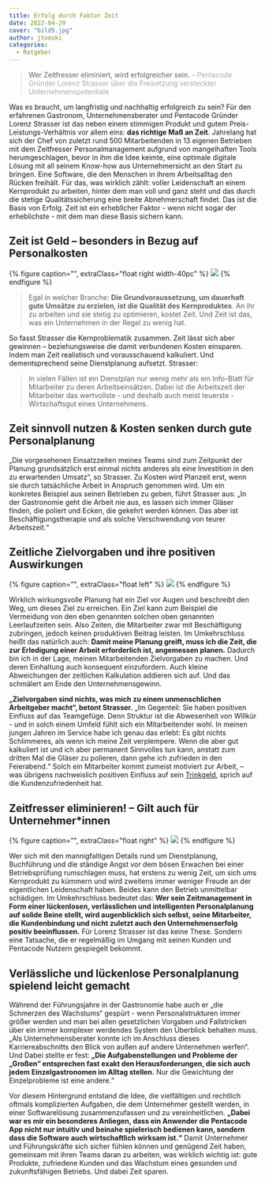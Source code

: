 ```yaml
---
title: Erfolg durch Faktor Zeit
date: 2022-04-29
cover: "bild5.jpg"
author: jtomski
categories:
  - Ratgeber
---
```


> Wer Zeitfresser eliminiert, wird erfolgreicher sein.
> <span style="color: #aaa">– Pentacode Gründer Lorenz Strasser über die Freisetzung versteckter Unternehmenspotentiale</span>

Was es braucht, um langfristig und nachhaltig erfolgreich zu sein? Für den erfahrenen Gastronom, Unternehmensberater und
Pentacode Gründer Lorenz Strasser ist das neben einem stimmigen Produkt und gutem Preis-Leistungs-Verhältnis vor allem
eins: **das richtige Maß an Zeit**. Jahrelang hat sich der Chef von zuletzt rund 500 Mitarbeitenden in 13 eigenen Betrieben
mit dem Zeitfresser Personalmanagement aufgrund von mangelhaften Tools herumgeschlagen, bevor in ihm die Idee keimte,
eine optimale digitale Lösung mit all seinem Know-how aus Unternehmersicht an den Start zu bringen. Eine Software, die
den Menschen in ihrem Arbeitsalltag den Rücken freihält. Für das, was wirklich zählt: voller Leidenschaft an einem
Kernprodukt zu arbeiten, hinter dem man voll und ganz steht und das durch die stetige Qualitätssicherung eine breite
Abnehmerschaft findet. Das ist die Basis von Erfolg. Zeit ist ein erheblicher Faktor - wenn nicht sogar der
erheblichste - mit dem man diese Basis sichern kann.

## Zeit ist Geld – besonders in Bezug auf Personalkosten

{% figure caption="", extraClass="float right width-40pc" %}
<img src="bild2.jpg" />
{% endfigure %}

> Egal in welcher Branche: **Die Grundvoraussetzung, um dauerhaft gute Umsätze zu erzielen, ist die Qualität des
> Kernproduktes**. An ihr zu arbeiten und sie stetig zu optimieren, kostet Zeit. Und Zeit ist das, was ein Unternehmen in
> der Regel zu wenig hat.

So fasst Strasser die Kernproblematik zusammen. Zeit lässt sich aber gewinnen – beziehungsweise
die damit verbundenen Kosten einsparen. Indem man Zeit realistisch und vorausschauend kalkuliert. Und dementsprechend
seine Dienstplanung aufsetzt. Strasser:

> In vielen Fällen ist ein Dienstplan nur wenig mehr als ein Info-Blatt für
> Mitarbeiter zu deren Arbeitseinsätzen. Dabei ist die Arbeitszeit der Mitarbeiter das wertvollste - und deshalb auch
> meist teuerste - Wirtschaftsgut eines Unternehmens.

## Zeit sinnvoll nutzen & Kosten senken durch gute Personalplanung

„Die vorgesehenen Einsatzzeiten meines Teams sind zum Zeitpunkt der Planung grundsätzlich erst einmal nichts anderes als eine Investition in den zu erwartenden Umsatz“, so Strasser. Zu Kosten wird Planzeit erst, wenn sie durch tatsächliche Arbeit in Anspruch genommen wird. Um ein konkretes Beispiel aus seinen Betrieben zu geben, führt Strasser aus: „In der Gastronomie geht die Arbeit nie aus, es lassen sich immer Gläser finden, die poliert und Ecken, die gekehrt werden können. Das aber ist Beschäftigungstherapie und als solche Verschwendung von teurer Arbeitszeit.“

## Zeitliche Zielvorgaben und ihre positiven Auswirkungen

{% figure caption="", extraClass="float left" %}
<img src="bild4.jpg" />
{% endfigure %}

Wirklich wirkungsvolle Planung hat ein Ziel vor Augen und beschreibt den Weg, um dieses Ziel zu erreichen. Ein Ziel kann zum Beispiel die Vermeidung von den eben genannten solchen oben genannten Leerlaufzeiten sein. Also Zeiten, die Mitarbeiter zwar mit Beschäftigung zubringen, jedoch keinen produktiven Beitrag leisten. Im Umkehrschluss heißt das natürlich auch: **Damit meine Planung greift, muss ich die Zeit, die zur Erledigung einer Arbeit erforderlich ist, angemessen planen.** Dadurch bin ich in der Lage, meinen Mitarbeitenden Zielvorgaben zu machen. Und deren Einhaltung auch konsequent einzufordern. Auch kleine Abweichungen der zeitlichen Kalkulation addieren sich auf. Und das schmälert am Ende den Unternehmensgewinn.

**„Zielvorgaben sind nichts, was mich zu einem unmenschlichen Arbeitgeber macht“, betont Strasser.** „Im Gegenteil: Sie haben positiven Einfluss auf das Teamgefüge. Denn Struktur ist die Abwesenheit von Willkür - und in solch einem Umfeld fühlt sich ein Mitarbeitender wohl. In meinen jungen Jahren im Service habe ich genau das erlebt: Es gibt nichts Schlimmeres, als wenn ich meine Zeit verplempere. Wenn die aber gut kalkuliert ist und ich aber permanent Sinnvolles tun kann, anstatt zum dritten Mal die Gläser zu polieren, dann gehe ich zufrieden in den Feierabend.“ Solch ein Mitarbeiter kommt zumeist motiviert zur Arbeit, – was übrigens nachweislich positiven Einfluss auf sein [Trinkgeld](../trinkgeld_tips_1), sprich auf die Kundenzufriedenheit hat.

## Zeitfresser eliminieren! – Gilt auch für Unternehmer\*innen

{% figure caption="", extraClass="float right" %}
<img src="bild3.jpg" />
{% endfigure %}

Wer sich mit den mannigfaltigen Details rund um Dienstplanung, Buchführung und die ständige Angst vor dem bösen Erwachen bei einer Betriebsprüfung rumschlagen muss, hat erstens zu wenig Zeit, um sich ums Kernprodukt zu kümmern und wird zweitens immer weniger Freude an der eigentlichen Leidenschaft haben. Beides kann den Betrieb unmittelbar schädigen. Im Umkehrschluss bedeutet das: **Wer sein Zeitmanagement in Form einer lückenlosen, verlässlichen und intelligenten Personalplanung auf solide Beine stellt, wird augenblicklich sich selbst, seine Mitarbeiter, die Kundenbindung und nicht zuletzt auch den Unternehmenserfolg positiv beeinflussen.** Für Lorenz Strasser ist das keine These. Sondern eine Tatsache, die er regelmäßig im Umgang mit seinen Kunden und Pentacode Nutzern gespiegelt bekommt.

## Verlässliche und lückenlose Personalplanung spielend leicht gemacht

Während der Führungsjahre in der Gastronomie habe auch er „die Schmerzen des Wachstums“ gespürt - wenn Personalstrukturen immer größer werden und man bei allen gesetzlichen Vorgaben und Fallstricken über ein immer komplexer werdendes System den Überblick behalten muss. „Als Unternehmensberater konnte ich im Anschluss dieses Karriereabschnitts den Blick von außen auf andere Unternehmen werfen“. Und Dabei stellte er fest: **„Die Aufgabenstellungen und Probleme der „Großen“ entsprechen fast exakt den Herausforderungen, die sich auch jedem Einzelgastronomen im Alltag stellen.** Nur die Gewichtung der Einzelprobleme ist eine andere.“

Vor diesem Hintergrund entstand die Idee, die vielfältigen und rechtlich oftmals komplizierten Aufgaben, die dem
Unternehmer gestellt werden, in einer Softwarelösung zusammenzufassen und zu vereinheitlichen. **„Dabei war es mir ein
besonderes Anliegen, dass ein Anwender die Pentacode App nicht nur intuitiv und beinahe spielerisch bedienen kann,
sondern dass die Software auch wirtschaftlich wirksam ist.“** Damit Unternehmer und Führungskräfte sich sicher fühlen
können und genügend Zeit haben, gemeinsam mit ihren Teams daran zu arbeiten, was wirklich wichtig ist: gute Produkte,
zufriedene Kunden und das Wachstum eines gesunden und zukunftsfähigen Betriebs. Und dabei Zeit sparen.
